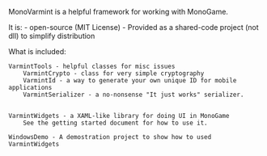 MonoVarmint is a helpful framework for working with MonoGame.  

It is:
	- open-source (MIT License)
	- Provided as a shared-code project (not dll) to simplify distribution
	
What is included:

	VarmintTools - helpful classes for misc issues
		VarmintCrypto - class for very simple cryptography
		VarmintId - a way to generate your own unique ID for mobile applications
		VarmintSerializer - a no-nonsense "It just works" serializer.  


	VarmintWidgets - a XAML-like library for doing UI in MonoGame
		See the getting started document for how to use it.  

	WindowsDemo - A demostration project to show how to used VarmintWidgets